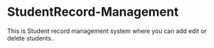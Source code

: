# StudentRecord-Management
This is Student record management system where you can
add edit or delete students..
